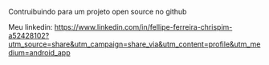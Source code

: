 Contruibuindo para um projeto open source no github

Meu linkedin: https://www.linkedin.com/in/fellipe-ferreira-chrispim-a52428102?utm_source=share&utm_campaign=share_via&utm_content=profile&utm_medium=android_app
